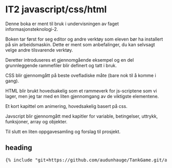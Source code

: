 # IT2 javascript/css/html

Denne boka er ment til bruk i undervisningen av 
faget informasjonsteknologi-2.

Boken tar først for seg editor og andre verktøy som eleven bør ha installert på sin arbeidsmaskin. Dette er ment som anbefalinger, du kan selvsagt velge andre tilsvarende verktøy. 

Deretter introduseres et gjennomgående eksempel og en del grunnleggende rammefiler blir definert og tatt i bruk.

CSS blir gjennomgått på beste ovefladiske måte (bare nok til å komme i gang).

HTML blir brukt hovedsakelig som et rammeverk for js-scriptene som vi lager, men jeg tar med en liten gjennomgang av de viktigste elementene.

Et kort kapittel om animering, hovedsakelig basert på css.

Javscript blir gjennomgått med kapitler for variable, betingelser, uttrykk, funksjoner, array og objekter.

Til slutt en liten oppgavesamling og forslag til prosjekt.

## heading

<pre>
{% include "git+https://github.com/audunhauge/TankGame.git/app.js" %}
</pre>